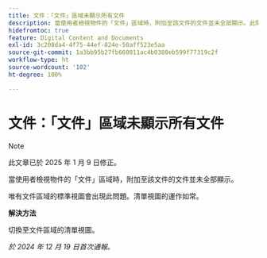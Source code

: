 ```yaml
---
title: 文件：「文件」區域未顯示所有文件
description: 當使用者檢視物件的「文件」區域時，附加至該文件的文件並未全部顯示。此問題有解決方法。
hidefromtoc: true
feature: Digital Content and Documents
exl-id: 3c208da4-4f75-44ef-824e-50aff523e5aa
source-git-commit: 1a3bb95b27fb660011ac4b0380eb599f77319c2f
workflow-type: ht
source-wordcount: '102'
ht-degree: 100%

---
```


# 文件：「文件」區域未顯示所有文件

>[!NOTE]
>
>此文章已於 2025 年 1 月 9 日修正。

當使用者檢視物件的「文件」區域時，附加至該文件的文件並未全部顯示。

唯有文件區域的標準視圖會出現此問題。清單視圖的運作如常。

**解決方法**

切換至文件區域的清單視圖。

_於 2024 年 12 月 19 日首次通報。_
